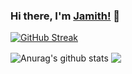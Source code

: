 ### Hi there, I'm [Jamith!](https://jamith.com) 👋


<!--
**JamithNimantha/JamithNimantha** is a ✨ _special_ ✨ repository because its `README.md` (this file) appears on your GitHub profile.

Here are some ideas to get you started:

- 🔭 I’m currently working on ...
- 🌱 I’m currently learning ...
- 👯 I’m looking to collaborate on ...
- 🤔 I’m looking for help with ...
- 💬 Ask me about ...
- 📫 How to reach me: ...
- 😄 Pronouns: ...
- ⚡ Fun fact: ...
-->

[![GitHub Streak](https://github-readme-streak-stats.herokuapp.com/?user=JamithNimantha)](https://git.io/streak-stats)


  <img align="center" src="https://github-readme-stats.vercel.app/api?username=JamithNimantha&show_icons=true&include_all_commits=true&theme=material-palenight" alt="Anurag's github stats" />
  <!-- Change the `github-readme-stats.anuraghazra1.vercel.app` to `github-readme-stats.vercel.app`  -->
  <img align="center" src="https://github-readme-stats.vercel.app/api/top-langs/?username=JamithNimantha&layout=compact&theme=material-palenight" />

